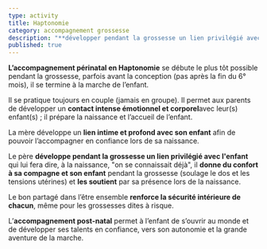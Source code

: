 ```yaml
---
type: activity
title: Haptonomie
category: accompagnement grossesse
description: "**développer pendant la grossesse un lien privilégié avec l'enfant** qui lui fera dire, à la naissance, \"on se connaissait déjà\"..."
published: true
---
```






**L’accompagnement périnatal en Haptonomie** se débute le plus tôt possible pendant la grossesse, parfois avant la conception (pas après la fin du 6° mois), il se termine à la marche de l’enfant.

Il se pratique toujours en couple (jamais en groupe). Il permet aux parents de développer un **contact intense émotionnel et corporel**avec leur(s) enfant(s) ; il prépare la naissance et l’accueil de l’enfant.

La mère développe un **lien intime et profond avec son enfant** afin de pouvoir  l’accompagner  en confiance lors de sa naissance.

Le père **développe pendant la grossesse un lien privilégié avec l'enfant** qui lui fera dire, à la naissance, "on se connaissait déjà", il **donne du confort à sa compagne et son enfant**   pendant la grossesse (soulage le dos et les tensions utérines)  et **les soutient** par sa présence lors de la naissance. 

Le bon partagé dans  l’être ensemble **renforce la sécurité intérieure de chacun**, même pour les grossesses dites à risque.

L’**accompagnement post-natal** permet à l’enfant de s’ouvrir au monde et de développer ses talents en confiance, vers son autonomie et la grande aventure de la marche.
